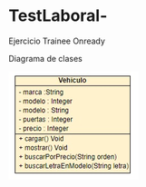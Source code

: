 # TestLaboral-
Ejercicio Trainee Onready

Diagrama de clases

![busqueda](https://github.com/CristianSivak/TestLaboral-/blob/main/Diagrama.jpg)
